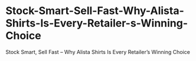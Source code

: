# Stock-Smart-Sell-Fast-Why-Alista-Shirts-Is-Every-Retailer-s-Winning-Choice
Stock Smart, Sell Fast – Why Alista Shirts Is Every Retailer’s Winning Choice
